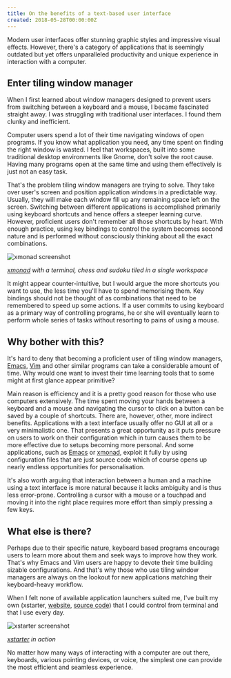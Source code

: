 ```yaml
---
title: On the benefits of a text-based user interface
created: 2018-05-28T00:00:00Z
---
```


Modern user interfaces offer stunning graphic styles and impressive visual effects. However, there's a category of applications that is seemingly outdated but yet offers unparalleled productivity and unique experience in interaction with a computer.

## Enter tiling window manager

When I first learned about window managers designed to prevent users from switching between a keyboard and a mouse, I became fascinated straight away. I was struggling with traditional user interfaces. I found them clunky and inefficient.

Computer users spend a lot of their time navigating windows of open programs. If you know what application you need, any time spent on finding the right window is wasted. I feel that workspaces, built into some traditional desktop environments like Gnome, don't solve the root cause. Having many programs open at the same time and using them effectively is just not an easy task.

That's the problem tiling window managers are trying to solve. They take over user's screen and position application windows in a predictable way. Usually, they will make each window fill up any remaining space left on the screen. Switching between different applications is accomplished primarily using keyboard shortcuts and hence offers a steeper learning curve. However, proficient users don't remember all those shortcuts by heart. With enough practice, using key bindings to control the system becomes second nature and is performed without consciously thinking about all the exact combinations.

![xmonad screenshot](./data/xmonad.png)

*[xmonad](http://xmonad.org) with a terminal, chess and sudoku tiled in a single workspace*

It might appear counter-intuitive, but I would argue the more shortcuts you want to use, the less time you'll have to spend memorising them. Key bindings should not be thought of as combinations that need to be remembered to speed up some actions. If a user commits to using keyboard as a primary way of controlling programs, he or she will eventually learn to perform whole series of tasks without resorting to pains of using a mouse.

## Why bother with this?

It's hard to deny that becoming a proficient user of tiling window managers, [Emacs](https://www.gnu.org/software/emacs/), [Vim](https://www.vim.org/) and other similar programs can take a considerable amount of time. Why would one want to invest their time learning tools that to some might at first glance appear primitive?

Main reason is efficiency and it is a pretty good reason for those who use computers extensively. The time spent moving your hands between a keyboard and a mouse and navigating the cursor to click on a button can be saved by a couple of shortcuts. There are, however, other, more indirect benefits. Applications with a text interface usually offer no GUI at all or a very minimalistic one. That presents a great opportunity as it puts pressure on users to work on their configuration which in turn causes them to be more effective due to setups becoming more personal. And some applications, such as [Emacs](https://www.gnu.org/software/emacs/) or [xmonad](http://xmonad.org/), exploit it fully by using configuration files that are just source code which of course opens up nearly endless opportunities for personalisation.

It's also worth arguing that interaction between a human and a machine using a text interface is more natural because it lacks ambiguity and is thus less error-prone. Controlling a cursor with a mouse or a touchpad and moving it into the right place requires more effort than simply pressing a few keys.

## What else is there?

Perhaps due to their specific nature, keyboard based programs encourage users to learn more about them and seek ways to improve how they work. That's why Emacs and Vim users are happy to devote their time building sizable configurations. And that's why those who use tiling window managers are always on the lookout for new applications matching their keyboard-heavy workflow.

When I felt none of available application launchers suited me, I've built my own (xstarter, [website](https://xstarter.org), [source code](https://github.com/lchsk/xstarter)) that I could control from terminal and that I use every day.

![xstarter screenshot](./data/xstarter.png)

*[xstarter](https://xstarter.org) in action*

No matter how many ways of interacting with a computer are out there, keyboards, various pointing devices, or voice, the simplest one can provide the most efficient and seamless experience.
